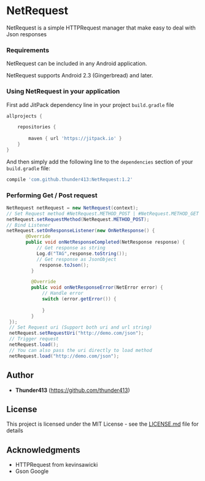 # NetRequest

NetRequest is a simple HTTPRequest manager that make easy to deal with Json responses

### Requirements

NetRequest can be included in any Android application.

NetRequest supports Android 2.3 (Gingerbread) and later.

### Using NetRequest in your application

First add JitPack dependency line in your project `build.gradle` file

```groovy
allprojects {

    repositories {
     
        maven { url 'https://jitpack.io' }
    }
}
```

And then simply add the following line to the `dependencies` section of your `build.gradle` file:

```groovy
compile 'com.github.thunder413:NetRequest:1.2'
```
### Performing Get / Post request

```java
NetRequest netRequest = new NetRequest(context);
// Set Request method #NetRequest.METHOD_POST | #NetRequest.METHOD_GET (Default)
netRequest.setRequestMethod(NetRequest.METHOD_POST);
// Bind Listener
netRequest.setOnResponseListener(new OnNetResponse() {
       @Override
       public void onNetResponseCompleted(NetResponse response) {
           // Get response as string
           Log.d("TAG",response.toString());
           // Get response as JsonObject
            response.toJson();
         }

         @Override
         public void onNetResponseError(NetError error) {
             // Handle error
             switch (error.getError()) {
                    
             }
         }
 });
 // Set Request uri (Support both uri and url string)
 netRequest.setRequestUri("http://demo.com/json");
 // Trigger request
 netRequest.load();
 // You can also pass the uri directly to load method
 netRequest.load("http://demo.com/json");
```



## Author

* **Thunder413** (https://github.com/thunder413)



## License

This project is licensed under the MIT License - see the [LICENSE.md](LICENSE.md) file for details

## Acknowledgments

* HTTPRequest from kevinsawicki
* Gson Google


